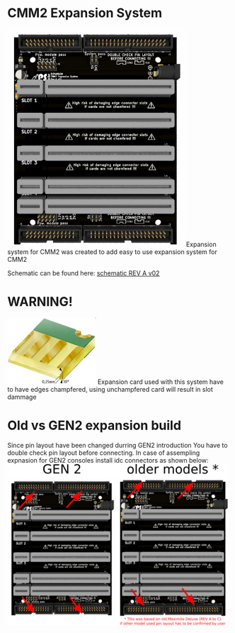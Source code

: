 # CMM2 Expansion System
<img src="Images/exp_board_3d.jpg" width="400">
Expansion system for CMM2 was created to add easy to use expansion system for CMM2

Schematic can be found here: [schematic REV A v02](/Schematic/exp_syst_REVA_v02.pdf)

# WARNING!
<img src="Images/champf.jpg" width="200">
Expansion card used with this system have to have edges champfered, using unchampfered card will result in slot dammage

# Old vs GEN2 expansion build
Since pin layout have been changed durring GEN2 introduction You have to double check pin layout before connecting. In case of assempling expnasion for GEN2 consoles install idc connectors as shown below:
<img src="Images/idc_layout.png" width="500">